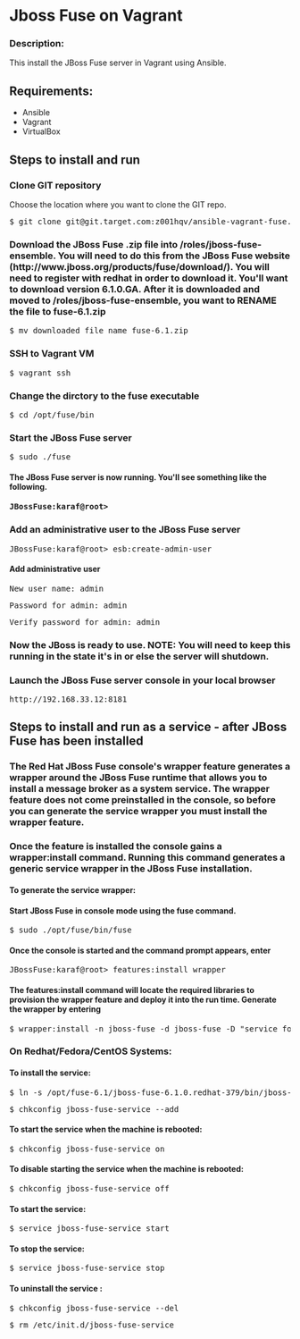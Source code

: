 <h1>Jboss Fuse on Vagrant</h1>
<h3>Description:</h3>
<p>This install the JBoss Fuse server in Vagrant using Ansible.</p>

<h2>Requirements:</h2>
<ul>
<li>Ansible</li>
<li>Vagrant</li>
<li>VirtualBox</li>
</ul>

<h2>Steps to install and run</h2>
<h3>Clone GIT repository</h3>
<p>Choose the location where you want to clone the GIT repo.</p>
<pre>$ git clone git@git.target.com:z001hqv/ansible-vagrant-fuse.git</pre>

<h3><b>Download the JBoss Fuse .zip file into /roles/jboss-fuse-ensemble. You will need to do this from the JBoss Fuse website (http://www.jboss.org/products/fuse/download/). You will need to register with redhat in order to download it. You'll want to download version 6.1.0.GA. After it is downloaded and moved to /roles/jboss-fuse-ensemble, you want to RENAME the file to fuse-6.1.zip</b></h3>
<pre>$ mv downloaded_file_name fuse-6.1.zip</pre>

<h3>SSH to Vagrant VM</h3>
<pre>$ vagrant ssh</pre>

<h3>Change the dirctory to the fuse executable</h3>
<pre>$ cd /opt/fuse/bin</pre>

<h3>Start the JBoss Fuse server</h3>
<pre>$ sudo ./fuse</pre>

<h4>The JBoss Fuse server is now running. You'll see something like the following.<h4>
<pre>JBossFuse:karaf@root></pre>

<h3>Add an administrative user to the JBoss Fuse server</h3>
<pre>JBossFuse:karaf@root> esb:create-admin-user</pre>
<h4>Add administrative user</h4>
<pre>New user name: admin</pre>
<pre>Password for admin: admin</pre>
<pre>Verify password for admin: admin </pre>

<h3>Now the JBoss is ready to use. NOTE: You will need to keep this running in the state it's in or else the server will shutdown.<h3>

<h3>Launch the JBoss Fuse server console in your local browser</h3>
<pre>http://192.168.33.12:8181</pre>

<h2>Steps to install and run as a service - after JBoss Fuse has been installed</h2>

<h3>The Red Hat JBoss Fuse console's wrapper feature generates a wrapper around the JBoss Fuse runtime that allows you to install a message broker as a system service. The wrapper feature does not come preinstalled in the console, so before you can generate the service wrapper you must install the wrapper feature.</h3>

<h3>Once the feature is installed the console gains a wrapper:install command. Running this command generates a generic service wrapper in the JBoss Fuse installation.</h3>

<h4>To generate the service wrapper:</h4>
<h4>Start JBoss Fuse in console mode using the fuse command.</h4>
<pre>$ sudo ./opt/fuse/bin/fuse</pre>

<h4>Once the console is started and the command prompt appears, enter</h4>
<pre>JBossFuse:karaf@root> features:install wrapper</pre>

<h4>The features:install command will locate the required libraries to provision the wrapper feature and deploy it into the run time.
Generate the wrapper by entering</h4>
<pre>$ wrapper:install -n jboss-fuse -d jboss-fuse -D "service for JBoss Fuse"</pre>

<h3>On Redhat/Fedora/CentOS Systems:</h3>
  <h4>To install the service:</h4>
    <pre>$ ln -s /opt/fuse-6.1/jboss-fuse-6.1.0.redhat-379/bin/jboss-fuse-service /etc/init.d/</pre>
    <pre>$ chkconfig jboss-fuse-service --add</pre>

  <h4>To start the service when the machine is rebooted:</h4>
    <pre>$ chkconfig jboss-fuse-service on</pre>

  <h4>To disable starting the service when the machine is rebooted:</h4>
    <pre>$ chkconfig jboss-fuse-service off</pre>

  <h4>To start the service:</h4>
    <pre>$ service jboss-fuse-service start</pre>

  <h4>To stop the service:</h4>
    <pre>$ service jboss-fuse-service stop</pre>

  <h4>To uninstall the service :</h4>
    <pre>$ chkconfig jboss-fuse-service --del</pre>
    <pre>$ rm /etc/init.d/jboss-fuse-service</pre>
